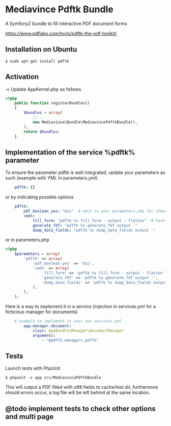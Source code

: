# Mediavince Pdftk Bundle

A Symfony2 bundle to fill interactive PDF document forms

https://www.pdflabs.com/tools/pdftk-the-pdf-toolkit/

## Installation on Ubuntu

```
$ sudo apt-get install pdftk
```

## Activation

-> Update AppKernel.php as follows

```php
<?php
    public function registerBundles()
    {
        $bundles = array(
            //...
            new Mediavince\Bundle\MediavincePdftkBundle(),
        );
        return $bundles;
    }
```

## Implementation of the service %pdftk% parameter

To ensure the parameter pdftk is well integrated, update your parameters as such (example with YML in parameters.yml)

```yaml
    pdftk: {}
```

or by indicating possible options
    
```yaml
    pdftk:
        pdf_boolean_yes: "Oui"  # edit in your parameters.php for other locales translation: e.g Yes
        cmds:
            fill_form: "pdftk %s fill_form - output - flatten"  # here we add 'flatten' option to disable interactivity
            generate_fdf: "pdftk %s generate_fdf output -"
            dump_data_fields: "pdftk %s dump_data_fields output -"
```

 or in parameters.php

```php
<?php
    $parameters = array(
        'pdftk' => array(
            'pdf_boolean_yes' => 'Oui',
            'cmds' => array(
                'fill_form' => 'pdftk %s fill_form - output - flatten',
                'generate_fdf' => 'pdftk %s generate_fdf output -',
                'dump_data_fields' => 'pdftk %s dump_data_fields output -',
            ),
        ),
    );
```

Here is a way to implement it in a service (injection in services.yml for a ficticious manager for documents)

```yaml
    # example to implement in your own services.yml
        app.manager.document:
            class: AppBundle\Manager\DocumentManager
            arguments:
                - "@pdftk.managers.pdftk"
```

## Tests

Launch tests with PhpUnit

```
$ phpunit -c app src/MediavincePdftkBundle
```

This will output a PDF filled with utf8 fields to cache/test dir, furthermore should errors occur, a log file will be left behind at the same location.

## @todo implement tests to check other options and multi page
